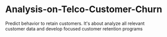 # Analysis-on-Telco-Customer-Churn
Predict behavior to retain customers. It's about analyze all relevant customer data and develop focused customer retention programs
